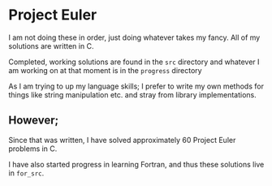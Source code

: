 # Project Euler

I am not doing these in order, just doing whatever takes my fancy. All of my solutions are written in C.

Completed, working solutions are found in the `src` directory and whatever I am working on at that moment is in the `progress` directory

As I am trying to up my language skills; I prefer to write my own methods for things like string manipulation etc. and stray from library implementations. 

## However;

Since that was written, I have solved approximately 60 Project Euler problems in C.

I have also started progress in learning Fortran, and thus these solutions live
in `for_src`. 
